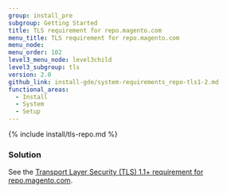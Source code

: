 ```yaml
---
group: install_pre
subgroup: Getting Started
title: TLS requirement for repo.magento.com
menu_title: TLS requirement for repo.magento.com
menu_node:
menu_order: 102
level3_menu_node: level3child
level3_subgroup: tls
version: 2.0
github_link: install-gde/system-requirements_repo-tls1-2.md
functional_areas:
  - Install
  - System
  - Setup
---
```


{% include install/tls-repo.md %}

### Solution
See the [Transport Layer Security (TLS) 1.1+ requirement for repo.magento.com](http://devdocs.magento.com/guides/v2.1/release-notes/tech_bull_tls-repo.html).
